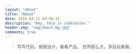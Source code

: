 ```yaml
---
layout: "about"
title: "About"
date: 2016-04-21 04:48:33
description: "Hey, this is codezealer."
header-img: "img/about-bg.jpg"
comments: true
---
```



>写写代码，做做设计，看看产品。
>世界那么大，多玩玩看看。
